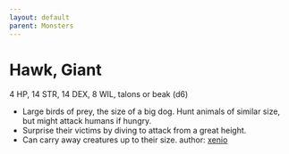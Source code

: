```yaml
---
layout: default
parent: Monsters
---
```

# Hawk, Giant
4 HP, 14 STR, 14 DEX, 8 WIL, talons or beak (d6)
- Large birds of prey, the size of a big dog. Hunt animals of similar size, but might attack humans if hungry.
- Surprise their victims by diving to attack from a great height.
- Can carry away creatures up to their size.
author: [xenio](https://xenioinabottle.blogspot.com)
